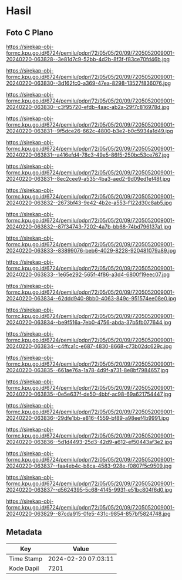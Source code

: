 # Hasil

## Foto C Plano

https://sirekap-obj-formc.kpu.go.id/6724/pemilu/pdpr/72/05/05/20/09/7205052009001-20240220-063828--3e81d7c9-52bb-4d2b-8f3f-f83ce70fd46b.jpg

https://sirekap-obj-formc.kpu.go.id/6724/pemilu/pdpr/72/05/05/20/09/7205052009001-20240220-063830--3d162fc0-a369-47ea-8298-13527f836076.jpg

https://sirekap-obj-formc.kpu.go.id/6724/pemilu/pdpr/72/05/05/20/09/7205052009001-20240220-063830--c3f95720-efdb-4aac-ab2a-29f7c816978d.jpg

https://sirekap-obj-formc.kpu.go.id/6724/pemilu/pdpr/72/05/05/20/09/7205052009001-20240220-063831--9f5dce26-662c-4800-b3e2-b0c5934a1d49.jpg

https://sirekap-obj-formc.kpu.go.id/6724/pemilu/pdpr/72/05/05/20/09/7205052009001-20240220-063831--a416efd4-78c3-49e5-86f5-250bc53ce767.jpg

https://sirekap-obj-formc.kpu.go.id/6724/pemilu/pdpr/72/05/05/20/09/7205052009001-20240220-063831--8ec2cee9-a535-4ba3-aed2-9d09ed1ef48f.jpg

https://sirekap-obj-formc.kpu.go.id/6724/pemilu/pdpr/72/05/05/20/09/7205052009001-20240220-063832--2673bf43-9e42-4b2e-a553-f122d30c8ab5.jpg

https://sirekap-obj-formc.kpu.go.id/6724/pemilu/pdpr/72/05/05/20/09/7205052009001-20240220-063832--87f34743-7202-4a7b-bb68-74bd796137a1.jpg

https://sirekap-obj-formc.kpu.go.id/6724/pemilu/pdpr/72/05/05/20/09/7205052009001-20240220-063833--83899076-beb6-4029-8228-920481079a89.jpg

https://sirekap-obj-formc.kpu.go.id/6724/pemilu/pdpr/72/05/05/20/09/7205052009001-20240220-063833--1e65e292-565f-4f86-a3d4-6800f19eec07.jpg

https://sirekap-obj-formc.kpu.go.id/6724/pemilu/pdpr/72/05/05/20/09/7205052009001-20240220-063834--62ddd940-8bb0-4063-849c-951574ee08e0.jpg

https://sirekap-obj-formc.kpu.go.id/6724/pemilu/pdpr/72/05/05/20/09/7205052009001-20240220-063834--be9f516a-7eb0-4756-abda-37b5fb077644.jpg

https://sirekap-obj-formc.kpu.go.id/6724/pemilu/pdpr/72/05/05/20/09/7205052009001-20240220-063834--c4ffca1c-e687-4830-8668-c73b02dc629c.jpg

https://sirekap-obj-formc.kpu.go.id/6724/pemilu/pdpr/72/05/05/20/09/7205052009001-20240220-063835--661ae76a-1a78-4d9f-a731-8e8bf7984657.jpg

https://sirekap-obj-formc.kpu.go.id/6724/pemilu/pdpr/72/05/05/20/09/7205052009001-20240220-063835--0e5e637f-de50-4bbf-ac98-69a621754447.jpg

https://sirekap-obj-formc.kpu.go.id/6724/pemilu/pdpr/72/05/05/20/09/7205052009001-20240220-063836--29dfe1bb-e816-4559-bf89-a98eef4b9991.jpg

https://sirekap-obj-formc.kpu.go.id/6724/pemilu/pdpr/72/05/05/20/09/7205052009001-20240220-063836--5d1d4493-25d3-42d9-a612-ef50443af3e2.jpg

https://sirekap-obj-formc.kpu.go.id/6724/pemilu/pdpr/72/05/05/20/09/7205052009001-20240220-063837--faa4eb4c-b8ca-4583-928e-f0807f5c9509.jpg

https://sirekap-obj-formc.kpu.go.id/6724/pemilu/pdpr/72/05/05/20/09/7205052009001-20240220-063837--d5624395-5c68-4145-9931-e51bc804f6d0.jpg

https://sirekap-obj-formc.kpu.go.id/6724/pemilu/pdpr/72/05/05/20/09/7205052009001-20240220-063829--87cda915-0fe5-431c-9854-857bf5824748.jpg


## Metadata

| Key        | Value               |
| ---------- | ------------------- |
| Time Stamp | 2024-02-20 07:03:11 |
| Kode Dapil | 7201                |



